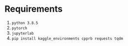 # Requirements

1. `python 3.8.5`
1. `pytorch`
1. `jupyterlab`
1. `pip install kaggle_environments cpprb requests tqdm`

